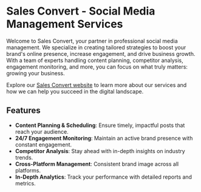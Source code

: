 # Sales Convert - Social Media Management Services

Welcome to Sales Convert, your partner in professional social media management. We specialize in creating tailored strategies to boost your brand's online presence, increase engagement, and drive business growth. With a team of experts handling content planning, competitor analysis, engagement monitoring, and more, you can focus on what truly matters: growing your business. 

Explore our [Sales Convert website](https://www.salesconvert.co/) to learn more about our services and how we can help you succeed in the digital landscape.

## Features
- **Content Planning & Scheduling**: Ensure timely, impactful posts that reach your audience.
- **24/7 Engagement Monitoring**: Maintain an active brand presence with constant engagement.
- **Competitor Analysis**: Stay ahead with in-depth insights on industry trends.
- **Cross-Platform Management**: Consistent brand image across all platforms.
- **In-Depth Analytics**: Track your performance with detailed reports and metrics.



